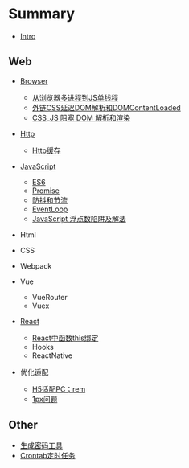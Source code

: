 # Summary

* [Intro](README.md)

## Web

* [Browser](./web/Browser.md)
    * [从浏览器多进程到JS单线程](./web/JS-SingleThread.md)
    * [外链CSS延迟DOM解析和DOMContentLoaded](./web/CSS&DOM.md)
    * [CSS_JS 阻塞 DOM 解析和渲染](./web/JS&DOM.md)

* [Http](./web/Http.md)
    * [Http缓存](./web/http-cache.md)

* [JavaScript](./web/JavaScript.md)
    * [ES6](./web/ES6.md)
    * [Promise](./web/Promise.md)
    * [防抖和节流](./web/debounce&throttle.md)
    * [EventLoop](./web/EventLoop.md)
    * [JavaScript 浮点数陷阱及解法](./web/js-float.md)

* Html
* CSS
* Webpack
* Vue
    * VueRouter
    * Vuex

* [React](./web/react.md)
    * [React中函数this绑定](./web/react-bind-arrow.md)
    * Hooks
    * ReactNative

* 优化适配
    * [H5适配PC；rem](./web/rem.md)
    * [1px问题](./web/1px.md)

## Other

* [生成密码工具](https://fanghaydn.github.io/zoom/generatepwd.html)
* [Crontab定时任务](./other/crontab.md)